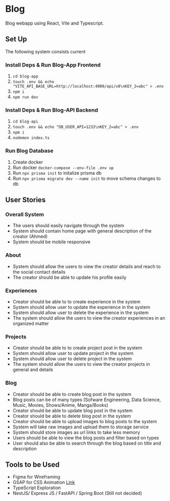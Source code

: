 # Blog
Blog webapp using React, Vite and Typescript.

## Set Up

The following system consists current

### Install Deps & Run Blog-App Frontend

1. `cd blog-app`  
2. `touch .env && echo "VITE_API_BASE_URL=http://localhost:4000/api/v0\nKEY_2=abc" > .env`   
3. `npm i`  
4. `npm run dev`

### Install Deps & Run Blog-API Backend

1. `cd blog-api`  
2. `touch .env && echo "DB_USER_API=1233\nKEY_2=abc" > .env`  
3. `npm i`  
4. `nodemon index.ts`

### Run Blog Database

1. Create docker
2. Run docker `docker-compose --env-file .env up`
3. Run `npx prisma init` to initalize prisma db
4. Run `npx prisma migrate dev --name init` to move schema changes to db


## User Stories

### Overall System

- The users should easily navigate through the system
- System should contain home page with general description of the creator (Ahmed)
- System should be mobile responsive


### About

- System should allow the users to view the creator details and reach to the social contact details
- The creator should be able to update his profile easily

### Experiences

- Creator should be able to to create experience in the system
- System should allow user to update the experience in the system
- System should allow user to delete the experience in the system
- The system should allow the users to view the creator experiences in an organized matter

### Projects
- Creator should be able to to create project post in the system
- System should allow user to update project in the system
- System should allow user to delete project in the system
- The system should allow the users to view the creator projects in general and details

### Blog
- Creator should be able to create blog post in the system
- Blog posts can be of many types (Sofware Engineering, Data Science, Music, Movies, Shows/Anime, Manga/Books)
- Creator should be able to update blog post in the system
- Creator should be able to delete blog post in the system
- Creator should be able to upload images to blog posts to the system
- System will take raw images and upload them to storage service
- System should store images as url links to take less memory
- Users should be able to view the blog posts and filter based on types
- User should also be able to search through the blog based on title and description

## Tools to be Used

- Figma for Wireframing
- GSAP for CSS Animation [Link](https://gsap.com/docs/v3/GSAP/CorePlugins/CSS/)
- TypeScript Exploration
- NestJS/ Express JS / FastAPI / Spring Boot (Still not decided) 